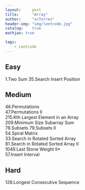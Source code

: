 ```yaml
---
layout:     post
title:      "Array"
author:     "xcTorres"
header-img: "img/leetcode.jpg"
catalog:    true
mathjax: true

tags:
    - Leetcode
---    
```


## Easy
1.Two Sum
35.Search Insert Position

## Medium
46.Permutations  
47.Permutations II  
215.Kth Largest Element in an Array  
209.Minimum Size Subarray Sum  
78.Subsets 
79.Subsets II  
54.Spiral Matrix  
33.Search in Rotated Sorted Array  
81.Search in Rotated Sorted Array II  
1049.Last Stone Weight II*  
57.Insert Interval

## Hard
128.Longest Consecutive Sequence

